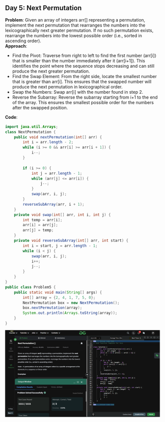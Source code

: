 ## Day 5: Next Permutation

**Problem**: Given an array of integers arr[] representing a permutation, implement the next permutation that rearranges the numbers into the lexicographically next greater permutation. If no such permutation exists, rearrange the numbers into the lowest possible order (i.e., sorted in ascending order).  
**Approach**:
  - Find the Pivot: Traverse from right to left to find the first number (arr[i]) that is smaller than the number immediately after it (arr[i+1]). This identifies the point where the sequence stops decreasing and can still produce the next greater permutation.
  - Find the Swap Element: From the right side, locate the smallest number that is greater than arr[i]. This ensures that the swapped number will produce the next permutation in lexicographical order.
  - Swap the Numbers: Swap arr[i] with the number found in step 2.
  - Reverse the Subarray: Reverse the subarray starting from i+1 to the end of the array. This ensures the smallest possible order for the numbers after the swapped position.  

**Code**:
```java
import java.util.Arrays;
class NextPermutation {
    public void nextPermutation(int[] arr) {
        int i = arr.length - 2;
        while (i >= 0 && arr[i] >= arr[i + 1]) {
            i--;
        }

        if (i >= 0) {
            int j = arr.length - 1;
            while (arr[j] <= arr[i]) {
                j--;
            }
            swap(arr, i, j);
        }
        reverseSubArray(arr, i + 1);
    }
    private void swap(int[] arr, int i, int j) {
        int temp = arr[i];
        arr[i] = arr[j];
        arr[j] = temp;
    }
    private void reverseSubArray(int[] arr, int start) {
        int i = start, j = arr.length - 1;
        while (i < j) {
            swap(arr, i, j);
            i++;
            j--;
        }
    }
}
public class Problem5 {
    public static void main(String[] args) {
        int[] array = {2, 4, 1, 7, 5, 0};
        NextPermutation box = new NextPermutation();
        box.nextPermutation(array);
        System.out.println(Arrays.toString(array));
    }
}
```


![Day 5 Output](./Day5-Screenshot.png)
